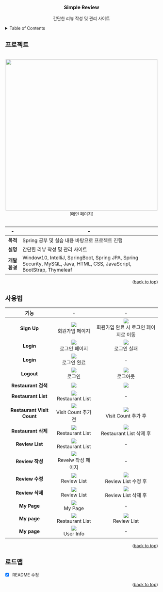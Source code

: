 
<div id="top"></div>

<br />
<br />

<div align="center">
<h3 align="center">Simple Review</h3>

  <p align="center">
    간단한 리뷰 작성 및 관리 사이트
    <br />
  </p>
</div>


<!-- TABLE OF CONTENTS -->
<details>
  <summary>Table of Contents</summary>
  <ol>
    <li>
      <a href="#프로젝트">프로젝트</a>
    </li>
    <li>
      <a href="#사용법">사용법</a>
    </li>
    <li>
      <a href="#로드맵">로드맵</a>
    </li>
  </ol>
</details>


<!-- ABOUT THE PROJECT -->
## 프로젝트
<br>

<div align="center">
  <img src="https://user-images.githubusercontent.com/72875528/152539600-8db2f99a-5269-4dc1-93e4-ce2bd0151e8e.PNG" width="500">  
  <br>
  [메인 페이지]
  
  <br>
  <br>

  |-|-|
  |:---:|---|
  |**목적**|Spring 공부 및 실습 내용 바탕으로 프로젝트 진행|
  |**설명**|간단한 리뷰 작성 및 관리 사이트|
  |**개발환경**|Window10, IntelliJ, SpringBoot, Spring JPA, Spring Security, MySQL, Java, HTML, CSS, JavaScript, BootStrap, Thymeleaf|

</div>

<p align="right">(<a href="#top">back to top</a>)</p>

<!-- USAGE -->
## 사용법

<div align="center">
  
  |기능|-|-|
  |:---:|:---:|:---:|
  |**Sign Up**|<img src="https://user-images.githubusercontent.com/72875528/148559626-d0839ef8-be9d-46c1-97ed-c45fb247d0d8.PNG"><div>회원가입 페이지</div>|<img src="https://user-images.githubusercontent.com/72875528/148559631-c1f5068e-21d0-4b2f-a9f9-510131a22bb5.PNG"><div>회원가입 완료 시 로그인 페이지로 이동</div>|
  |**Login**|<img src="https://user-images.githubusercontent.com/72875528/148559631-c1f5068e-21d0-4b2f-a9f9-510131a22bb5.PNG"><div>로그인 페이지</div>|<img src="https://user-images.githubusercontent.com/72875528/153715210-4a3ec666-fd62-4637-8e75-fee5a6fada4c.PNG"><div>로그인 실패</div>|
  |**Login**|<img src="https://user-images.githubusercontent.com/72875528/152539595-0a59718c-f846-437a-b483-ae30f7dfd652.PNG"><div>로그인 완료</div>|-|
  |**Logout**|<img src="https://user-images.githubusercontent.com/72875528/152539595-0a59718c-f846-437a-b483-ae30f7dfd652.PNG"><div>로그인</div>|<img src="https://user-images.githubusercontent.com/72875528/152539600-8db2f99a-5269-4dc1-93e4-ce2bd0151e8e.PNG"><div>로그아웃</div>|
  |**Restaurant 검색**|<img src="https://user-images.githubusercontent.com/72875528/170652687-e14f6644-ef36-4f0d-9c8c-39ea7ff85dab.PNG">|<img src="https://user-images.githubusercontent.com/72875528/170652700-b26be402-a33e-4b95-a862-844fa1644c9f.PNG">|
  |**Restaurant List**|<img src="https://user-images.githubusercontent.com/72875528/148559627-bfff1611-9945-4d8f-9434-04d3ac50bb86.PNG"><div>Restaurant List</div>|-|
  |**Restaurant Visit Count**|<img src="https://user-images.githubusercontent.com/72875528/148559627-bfff1611-9945-4d8f-9434-04d3ac50bb86.PNG"><div>Visit Count 추가 전</div>|<img src="https://user-images.githubusercontent.com/72875528/148559630-f12b603e-af67-4803-9965-9a58f3a06b46.PNG"><div>Visit Count 추가 후</div>|
  |**Restaurant 삭제**|<img src="https://user-images.githubusercontent.com/72875528/148559630-f12b603e-af67-4803-9965-9a58f3a06b46.PNG"><div>Restaurant List</div>|<img src="https://user-images.githubusercontent.com/72875528/148559629-b20e251a-6fbb-4c0c-af9b-a24c36b1c94e.PNG"><div>Restaurant List 삭제 후</div>|
  |**Review List**|<img src="https://user-images.githubusercontent.com/72875528/148559641-784fcbe5-bb24-48fd-9d98-f62ecedbe9d1.PNG"><div>Restaurant List</div>|-|
  |**Review 작성**|<img src="https://user-images.githubusercontent.com/72875528/154799302-843391e7-fbdb-441c-bd30-de1653b3ff64.PNG"><div>Reveiw 작성 페이지</div>|-|
  |**Review 수정**|<img src="https://user-images.githubusercontent.com/72875528/148559641-784fcbe5-bb24-48fd-9d98-f62ecedbe9d1.PNG"><div>Review List</div>|<img src="https://user-images.githubusercontent.com/72875528/148559648-2217537e-2fb9-4e42-b1f3-84206893b9a5.PNG"><div>Review List 수정 후</div>|
  |**Review 삭제**|<img src="https://user-images.githubusercontent.com/72875528/148559648-2217537e-2fb9-4e42-b1f3-84206893b9a5.PNG"><div>Review List</div>|<img src="https://user-images.githubusercontent.com/72875528/148559645-30f9e36e-9db6-4778-9fac-251970ebfb01.PNG"><div>Review List 삭제 후</div>|
  |**My Page**|<img src="https://user-images.githubusercontent.com/72875528/151708282-9fb1104c-bede-4dc8-9b8d-c139035e525c.PNG"><div>My Page</div>|-|
  |**My page**|<img src="https://user-images.githubusercontent.com/72875528/151708284-e44f1c79-9760-4b69-9c13-8d7e44953c0c.PNG"><div>Restaurant List</div>|<img src="https://user-images.githubusercontent.com/72875528/151708286-52233196-d536-44f3-b117-4ed4c4abc12e.PNG"><div>Review List</div>|
  |**My page**|<img src="https://user-images.githubusercontent.com/72875528/151708281-a16574b7-b95c-4d9b-a0aa-200870fddeb3.PNG"><div>User Info</div>|-|
  
</div>

<p align="right">(<a href="#top">back to top</a>)</p>

<!-- ROADMAP -->
## 로드맵
- [X] README 수정

<p align="right">(<a href="#top">back to top</a>)</p>

